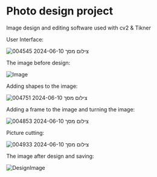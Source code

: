 # Photo design project
Image design and editing software used with cv2 & Tikner

User Interface:

![צילום מסך 2024-06-10 004545](https://github.com/Hagit2/Photo_design_project/assets/147550225/ff271fff-34a2-46b2-bb5b-1860ac6be65d)

The image before design:

![Image](https://github.com/Hagit2/Photo_design_project/assets/147550225/51bb2091-73bb-47f4-b234-bc5de664251e)



Adding shapes to the image:

![צילום מסך 2024-06-10 004751](https://github.com/Hagit2/Photo_design_project/assets/147550225/e6e15ae7-828a-41ba-b89c-c47178409196)



Adding a frame to the image and turning the image:

![צילום מסך 2024-06-10 004853](https://github.com/Hagit2/Photo_design_project/assets/147550225/92e174ec-5eb8-43cd-b7a4-bea08c4121db)



Picture cutting:

![צילום מסך 2024-06-10 004933](https://github.com/Hagit2/Photo_design_project/assets/147550225/c6f74d42-3536-44b4-ade1-4e3b447e4408)



The image after design and saving:

![DesignImage](https://github.com/Hagit2/Photo_design_project/assets/147550225/9a719c39-f74a-4105-b85b-329dcd8cec06)


